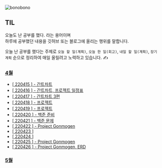 ![bonobono](https://user-images.githubusercontent.com/96044518/165218021-37b8f49e-aea5-4197-b3fd-46a282b8db6f.jpg)

## TIL

오늘도 난 공부를 했다. 라는 용어이며 <br>
하루에 공부했던 내용을 깃허브 또는 블로그에 올리는 행위를 말합니다. <br>

오늘 난 공부를 했다는 주제로 `오늘 할 일(계획)`, `오늘 한 일(회고)`, `내일 할 일(계획)`, `장기 계획` 순으로 정리하여 매일 올릴려고 노력하고 있습니다. ✍

### [ 4월 ](https://github.com/GangOn0215/dev-til/blob/main/TIL/2022/04)


- [[ 220415 ] - 간트차트](https://github.com/GangOn0215/dev-til/blob/main/TIL/2022/04/220415.md)
- [[ 220416 ] - 간트차트, 프로젝트 일정표](https://github.com/GangOn0215/dev-til/blob/main/TIL/2022/04/220416.md)
- [[ 220417 ] - 간트차트 3편](https://github.com/GangOn0215/dev-til/blob/main/TIL/2022/04/220417.md)
- [[ 220418 ] - 프로젝트](https://github.com/GangOn0215/dev-til/blob/main/TIL/2022/04/220418.md)
- [[ 220419 ] - 프로젝트](https://github.com/GangOn0215/dev-til/blob/main/TIL/2022/04/220419.md)
- [[ 220420 ] - 백준 준비](https://github.com/GangOn0215/dev-til/blob/main/TIL/2022/04/220420.md)
- [[ 220421 ] - 백준 문제](https://github.com/GangOn0215/dev-til/blob/main/TIL/2022/04/220421.md)
- [[ 220422 ] - Project Gonmogen](https://github.com/GangOn0215/dev-til/blob/main/TIL/2022/04/220422.md)
- [[ 220423 ]](https://github.com/GangOn0215/dev-til/blob/main/TIL/2022/04/220423.md)
- [[ 220424 ]](https://github.com/GangOn0215/dev-til/blob/main/TIL/2022/04/220424.md)
- [[ 220425 ] - Project Gonmogen](https://github.com/GangOn0215/dev-til/blob/main/TIL/2022/04/220425.md)
- [[ 220426 ] - Project Gonmogen, ERD](https://github.com/GangOn0215/dev-til/blob/main/TIL/2022/04/220426.md)

### [ 5월 ](https://github.com/GangOn0215/dev-til/blob/main/TIL/2022/05)
